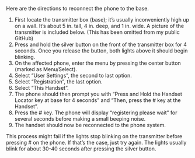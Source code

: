 Here are the directions to reconnect the phone to the base. 

1.	First locate the transmitter box (base); it’s usually inconveniently high up on a wall. It’s about 5 in. tall, 4 in. deep, and 1 in. wide. A picture of the transmitter is included below. (This has been omitted from my public GitHub)
2.	Press and hold the silver button on the front of the transmitter box for 4 seconds. Once you release the button, both lights above it should begin blinking.
3.	On the affected phone, enter the menu by pressing the center button (marked as Menu/Select).
4.	Select “User Settings”, the second to last option.
5.	Select “Registration”, the last option.
6.	Select “This Handset”.
7.	The phone should then prompt you with “Press and Hold the Handset Locator key at base for 4 seconds” and “Then, press the # key at the Handset”.
8.	Press the # key. The phone will display “registering please wait” for several seconds before making a small beeping noise.
9.	The handset should now be reconnected to the phone system.

This process might fail if the lights stop blinking on the transmitter before pressing # on the phone. If that’s the case, just try again. The lights usually blink for about 30-40 seconds after pressing the silver button.




<!--- This is an email I wrote to help end users reconnect their phones to the base station. The phones are unable to pair to a base station while on a call, so a clear, easy to follow instruction set was needed. I wrote this after testing the process myself with the same type of device that was deployed to the customers, it has been in use for several years now. --->
